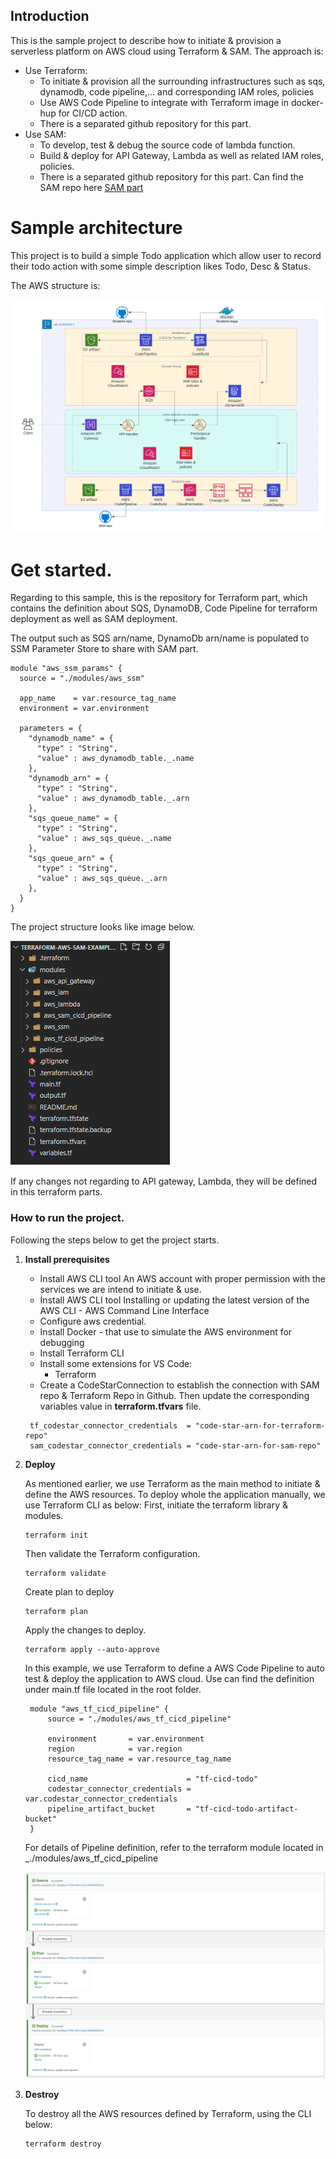 ## Introduction

This is the sample project to describe how to initiate & provision a serverless platform on AWS cloud using Terraform & SAM.
The approach is:

- Use Terraform:
  - To initiate & provision all the surrounding infrastructures such as sqs, dynamodb, code pipeline,... and corresponding IAM roles, policies
  - Use AWS Code Pipeline to integrate with Terraform image in docker-hup for CI/CD action.
  - There is a separated github repository for this part.
- Use SAM:
  - To develop, test & debug the source code of lambda function.
  - Build & deploy for API Gateway, Lambda as well as related IAM roles, policies.
  - There is a separated github repository for this part. Can find the SAM repo here [SAM part](https://github.com/duc-hectre/terraform-aws-sam-example-2-sam)

# Sample architecture

This project is to build a simple Todo application which allow user to record their todo action with some simple description likes Todo, Desc & Status.

The AWS structure is:

![Sample Architecture](https://github.com/duc-hectre/duc-hectre/blob/main/TF-SAM-APPROACH-2.png?raw=true)

# Get started.

Regarding to this sample, this is the repository for Terraform part, which contains the definition about SQS, DynamoDB, Code Pipeline for terraform deployment as well as SAM deployment. 

The output such as SQS arn/name, DynamoDb arn/name is populated to SSM Parameter Store to share with SAM part.

```
module "aws_ssm_params" {
  source = "./modules/aws_ssm"

  app_name    = var.resource_tag_name
  environment = var.environment

  parameters = {
    "dynamodb_name" = {
      "type" : "String",
      "value" : aws_dynamodb_table._.name
    },
    "dynamodb_arn" = {
      "type" : "String",
      "value" : aws_dynamodb_table._.arn
    },
    "sqs_queue_name" = {
      "type" : "String",
      "value" : aws_sqs_queue._.name
    },
    "sqs_queue_arn" = {
      "type" : "String",
      "value" : aws_sqs_queue._.arn
    },
  }
}
```

The project structure looks like image below.

![Sample project structure](https://github.com/duc-hectre/duc-hectre/blob/main/tf_2_tf_project_structure.png)

If any changes not regarding to API gateway, Lambda, they will be defined in this terraform parts.

### How to run the project.

Following the steps below to get the project starts.

1. **Install prerequisites**

   - Install AWS CLI tool An AWS account with proper permission with the services we are intend to initiate & use.
   - Install AWS CLI tool Installing or updating the latest version of the AWS CLI - AWS Command Line Interface
   - Configure aws credential.
   - Install Docker - that use to simulate the AWS environment for debugging
   - Install Terraform CLI
   - Install some extensions for VS Code:
     - Terraform
   - Create a CodeStarConnection to establish the connection with SAM repo & Terraform Repo in Github. Then update the corresponding variables value in **terraform.tfvars** file.
   ```
    tf_codestar_connector_credentials  = "code-star-arn-for-terraform-repo"
    sam_codestar_connector_credentials = "code-star-arn-for-sam-repo"
   ```

2. **Deploy**

   As mentioned earlier, we use Terraform as the main method to initiate & define the AWS resources. To deploy whole the application manually, we use Terraform CLI as below:
   First, initiate the terraform library & modules.

   ```
   terraform init
   ```

   Then validate the Terraform configuration.

   ```
   terraform validate
   ```

   Create plan to deploy

   ```
   terraform plan
   ```

   Apply the changes to deploy.

   ```
   terraform apply --auto-approve
   ```

   In this example, we use Terraform to define a AWS Code Pipeline to auto test & deploy the application to AWS cloud. Use can find the definition under main.tf file located in the root folder.

   ```
    module "aws_tf_cicd_pipeline" {
        source = "./modules/aws_tf_cicd_pipeline"

        environment       = var.environment
        region            = var.region
        resource_tag_name = var.resource_tag_name

        cicd_name                      = "tf-cicd-todo"
        codestar_connector_credentials = var.codestar_connector_credentials
        pipeline_artifact_bucket       = "tf-cicd-todo-artifact-bucket"
    }
   ```

   For details of Pipeline definition, refer to the terraform module located in \_./modules/aws_tf_cicd_pipeline

   ![CI/CD pipeline](https://github.com/duc-hectre/duc-hectre/blob/main/tf_1_tf_cicd_pipeline.png)

3. **Destroy**

   To destroy all the AWS resources defined by Terraform, using the CLI below:

   ```
   terraform destroy
   ```
